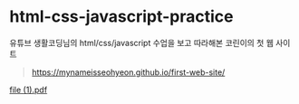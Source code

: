 # html-css-javascript-practice

유튜브 생활코딩님의 html/css/javascript 수업을 보고 따라해본 코린이의 첫 웹 사이트

>[https://mynameisseohyeon.github.io/first-web-site/
](https://mynameisseohyeon.github.io/html-css-javascript-practice/)


[file (1).pdf](https://github.com/mynameisseohyeon/html-css-javascript-practice/files/9439145/file.1.pdf)
